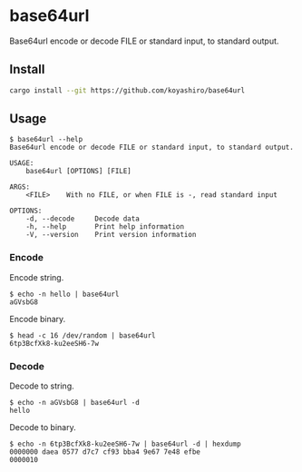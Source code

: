 # base64url

Base64url encode or decode FILE or standard input, to standard output.

## Install

```sh
cargo install --git https://github.com/koyashiro/base64url
```

## Usage

```console
$ base64url --help
Base64url encode or decode FILE or standard input, to standard output.

USAGE:
    base64url [OPTIONS] [FILE]

ARGS:
    <FILE>    With no FILE, or when FILE is -, read standard input

OPTIONS:
    -d, --decode     Decode data
    -h, --help       Print help information
    -V, --version    Print version information
```

### Encode

Encode string.

```console
$ echo -n hello | base64url
aGVsbG8
```

Encode binary.

```console
$ head -c 16 /dev/random | base64url
6tp3BcfXk8-ku2eeSH6-7w
```

### Decode

Decode to string.

```console
$ echo -n aGVsbG8 | base64url -d
hello
```

Decode to binary.

```console
$ echo -n 6tp3BcfXk8-ku2eeSH6-7w | base64url -d | hexdump
0000000 daea 0577 d7c7 cf93 bba4 9e67 7e48 efbe
0000010
```
